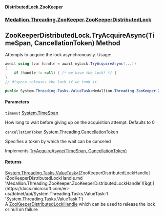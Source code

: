 #### [DistributedLock.ZooKeeper](README.md 'README')
### [Medallion.Threading.ZooKeeper](Medallion.Threading.ZooKeeper.md 'Medallion.Threading.ZooKeeper').[ZooKeeperDistributedLock](ZooKeeperDistributedLock.md 'Medallion.Threading.ZooKeeper.ZooKeeperDistributedLock')

## ZooKeeperDistributedLock.TryAcquireAsync(TimeSpan, CancellationToken) Method

Attempts to acquire the lock asynchronously. Usage:   
  
```csharp  
await using (var handle = await myLock.TryAcquireAsync(...))  
{  
    if (handle != null) { /* we have the lock! */ }  
}  
// dispose releases the lock if we took it  
```

```csharp
public System.Threading.Tasks.ValueTask<Medallion.Threading.ZooKeeper.ZooKeeperDistributedLockHandle?> TryAcquireAsync(System.TimeSpan timeout=default(System.TimeSpan), System.Threading.CancellationToken cancellationToken=default(System.Threading.CancellationToken));
```
#### Parameters

<a name='Medallion.Threading.ZooKeeper.ZooKeeperDistributedLock.TryAcquireAsync(System.TimeSpan,System.Threading.CancellationToken).timeout'></a>

`timeout` [System.TimeSpan](https://docs.microsoft.com/en-us/dotnet/api/System.TimeSpan 'System.TimeSpan')

How long to wait before giving up on the acquisition attempt. Defaults to 0

<a name='Medallion.Threading.ZooKeeper.ZooKeeperDistributedLock.TryAcquireAsync(System.TimeSpan,System.Threading.CancellationToken).cancellationToken'></a>

`cancellationToken` [System.Threading.CancellationToken](https://docs.microsoft.com/en-us/dotnet/api/System.Threading.CancellationToken 'System.Threading.CancellationToken')

Specifies a token by which the wait can be canceled

Implements [TryAcquireAsync(TimeSpan, CancellationToken)](https://github.com/madelson/DistributedLock/tree/default-documentation/docs/api/DistributedLock.Core/IDistributedLock.TryAcquireAsync.ZLhweq3GadK5OwGmTwruEQ.md 'Medallion.Threading.IDistributedLock.TryAcquireAsync(System.TimeSpan,System.Threading.CancellationToken)')

#### Returns
[System.Threading.Tasks.ValueTask&lt;](https://docs.microsoft.com/en-us/dotnet/api/System.Threading.Tasks.ValueTask-1 'System.Threading.Tasks.ValueTask`1')[ZooKeeperDistributedLockHandle](ZooKeeperDistributedLockHandle.md 'Medallion.Threading.ZooKeeper.ZooKeeperDistributedLockHandle')[&gt;](https://docs.microsoft.com/en-us/dotnet/api/System.Threading.Tasks.ValueTask-1 'System.Threading.Tasks.ValueTask`1')  
A [ZooKeeperDistributedLockHandle](ZooKeeperDistributedLockHandle.md 'Medallion.Threading.ZooKeeper.ZooKeeperDistributedLockHandle') which can be used to release the lock or null on failure